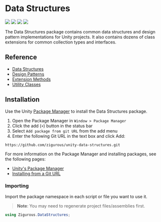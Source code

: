 # Data Structures

[![](https://img.shields.io/badge/github-repo-blue?logo=github)](https://github.com/zigurous/unity-data-structures) [![](https://img.shields.io/github/package-json/v/zigurous/unity-data-structures)](https://github.com/zigurous/unity-data-structures/releases) [![](https://img.shields.io/badge/docs-link-success)](https://docs.zigurous.com/com.zigurous.datastructures) [![](https://img.shields.io/github/license/zigurous/unity-data-structures)](https://github.com/zigurous/unity-data-structures/blob/main/LICENSE.md)

The Data Structures package contains common data structures and design pattern implementations for Unity projects. It also contains dozens of class extensions for common collection types and interfaces.

## Reference

- [Data Structures](https://docs.zigurous.com/com.zigurous.datastructures/manual/structs.html)
- [Design Patterns](https://docs.zigurous.com/com.zigurous.datastructures/manual/patterns.html)
- [Extension Methods](https://docs.zigurous.com/com.zigurous.datastructures/manual/extensions.html)
- [Utility Classes](https://docs.zigurous.com/com.zigurous.datastructures/manual/utilities.html)

## Installation

Use the Unity [Package Manager](https://docs.unity3d.com/Manual/upm-ui.html) to install the Data Structures package.

1. Open the Package Manager in `Window > Package Manager`
2. Click the add (`+`) button in the status bar
3. Select `Add package from git URL` from the add menu
4. Enter the following Git URL in the text box and click Add:

```http
https://github.com/zigurous/unity-data-structures.git
```

For more information on the Package Manager and installing packages, see the following pages:

- [Unity's Package Manager](https://docs.unity3d.com/Manual/Packages.html)
- [Installing from a Git URL](https://docs.unity3d.com/Manual/upm-ui-giturl.html)

### Importing

Import the package namespace in each script or file you want to use it.

> **Note**: You may need to regenerate project files/assemblies first.

```csharp
using Zigurous.DataStructures;
```
